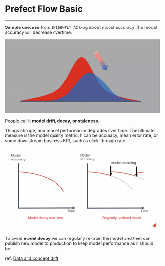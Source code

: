 # Prefect Flow Basic
---

**Sample usecase** from `EVIDENTLY AI` blog about model accuracy
The model accuracy will decrease overtime.

![](https://github.com/surawut-jirasaktavee/course-mlops-zoomcamp/blob/main/03-orchestration/images/model_depay.png)

People call it **model drift, decay, or staleness**.

Things change, and model performance degrades over time. The ultimate measure is the model quality metric. It can be accuracy, mean error rate, or some downstream business KPI, such as click-through rate.

![model decay](https://github.com/surawut-jirasaktavee/course-mlops-zoomcamp/blob/main/03-orchestration/images/model_decay1.png)

To avoid **model decay** we can regularly re-train the model and then can publish new model to production to keep model performance as it should be.

ref: [Data and concept drift](https://evidentlyai.com/blog/machine-learning-monitoring-data-and-concept-drift)


